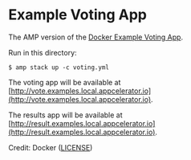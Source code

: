 Example Voting App
==================

The AMP version of the [Docker Example Voting App](https://github.com/docker/example-voting-app).

Run in this directory:

    $ amp stack up -c voting.yml

The voting app will be available at [http://vote.examples.local.appcelerator.io](http://vote.examples.local.appcelerator.io).

The results app will be available at [http://result.examples.local.appcelerator.io](http://result.examples.local.appcelerator.io).

Credit: Docker ([LICENSE](https://github.com/docker/example-voting-app/blob/master/LICENSE))
